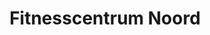 ---
layout: page
title: Fitnesscentrum Noord
permalink: /fitnesscentrum-noord/
postcategorie: fitnesscentrumnoord
metadiscription: 
---